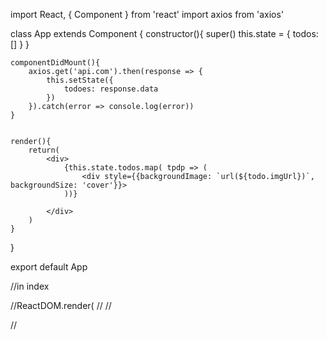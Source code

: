 import React, { Component } from 'react'
import axios from 'axios'

class App extends Component {
    constructor(){
        super()
        this.state = {
            todos: []
        }
    }


    componentDidMount(){
        axios.get('api.com').then(response => {
            this.setState({
                todoes: response.data
            })
        }).catch(error => console.log(error))
    }


    render(){
        return(
            <div>
                {this.state.todos.map( tpdp => (
                    <div style={{backgroundImage: `url(${todo.imgUrl})`, backgroundSize: 'cover'}}>
                ))}

            </div>
        )
    }
}


export default App


//in index 


//ReactDOM.render(<TodoProvider>
// </TodoProvider>
//     <App/> 




//</div>



